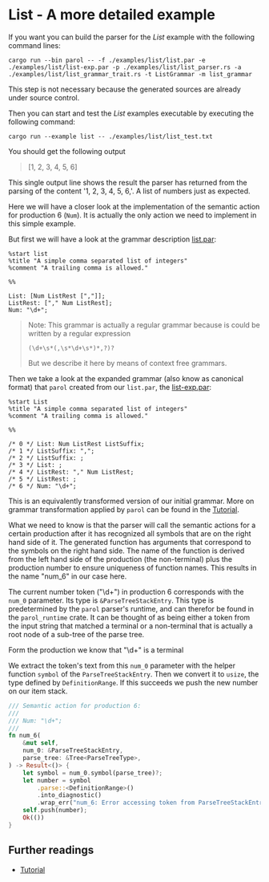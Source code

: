 # List - A more detailed example

If you want you can build the parser for the *List* example with the following command lines:

```shell
cargo run --bin parol -- -f ./examples/list/list.par -e ./examples/list/list-exp.par -p ./examples/list/list_parser.rs -a ./examples/list/list_grammar_trait.rs -t ListGrammar -m list_grammar
```

This step is not necessary because the generated sources are already under source control.

Then you can start and test the *List* examples executable by executing the following command:

```shell
cargo run --example list -- ./examples/list/list_test.txt
```

You should get the following output
> [1, 2, 3, 4, 5, 6]

This single output line shows the result the parser has returned from the parsing of the content '1, 2, 3, 4, 5, 6,'. A list of numbers just as expected.

Here we will have a closer look at the implementation of the semantic action for production 6 (`Num`). It is actually the only action we need to implement in this simple example.

But first we will have a look at the grammar description [list.par](../examples/list/list.par):

```ebnf
%start list
%title "A simple comma separated list of integers"
%comment "A trailing comma is allowed."

%%

List: [Num ListRest [","]];
ListRest: ["," Num ListRest];
Num: "\d+";
```

<!-- markdownlint-disable blanks-around-fences -->
> Note: This grammar is actually a regular grammar because is could be written by a regular expression
> ```regex
> (\d+\s*(,\s*\d+\s*)*,?)?
> ```
>But we describe it here by means of context free grammars.
<!-- markdownlint-enable blanks-around-fences -->

Then we take a look at the expanded grammar (also know as canonical format) that `parol` created from our `list.par`, the [list-exp.par](../examples/list/list-exp.par):

```ebnf
%start List
%title "A simple comma separated list of integers"
%comment "A trailing comma is allowed."

%%

/* 0 */ List: Num ListRest ListSuffix;
/* 1 */ ListSuffix: ",";
/* 2 */ ListSuffix: ;
/* 3 */ List: ;
/* 4 */ ListRest: "," Num ListRest;
/* 5 */ ListRest: ;
/* 6 */ Num: "\d+";
```

This is an equivalently transformed version of our initial grammar. More on grammar transformation applied by `parol` can be found in the [Tutorial](Tutorial.md).

What we need to know is that the parser will call the semantic actions for a certain production after it has recognized all symbols that are on the right hand side of it.
The generated function has arguments that correspond to the symbols on the right hand side. The name of the function is derived from the left hand side of the production (the non-terminal) plus the production number to ensure uniqueness of function names. This results in the name "num_6" in our case here.

The current number token ("\d+") in production 6 corresponds with the `num_0` parameter. Its type is `&ParseTreeStackEntry`. This type is predetermined by the `parol` parser's runtime, and can therefor be found in the `parol_runtime` crate. It can be thought of as being either a token from the input string that matched a terminal or a non-terminal that is actually a root node of a sub-tree of the parse tree.

Form the production we know that "\d+" is a terminal

We extract the token's text from this `num_0` parameter with the helper function `symbol` of the `ParseTreeStackEntry`. Then we convert it to `usize`, the type defined by `DefinitionRange`. If this succeeds we push the new number on our item stack.  

```rust
/// Semantic action for production 6:
///
/// Num: "\d+";
///
fn num_6(
    &mut self,
    num_0: &ParseTreeStackEntry,
    parse_tree: &Tree<ParseTreeType>,
) -> Result<()> {
    let symbol = num_0.symbol(parse_tree)?;
    let number = symbol
        .parse::<DefinitionRange>()
        .into_diagnostic()
        .wrap_err("num_6: Error accessing token from ParseTreeStackEntry")?;
    self.push(number);
    Ok(())
}
```

## Further readings

* [Tutorial](Tutorial.md)
